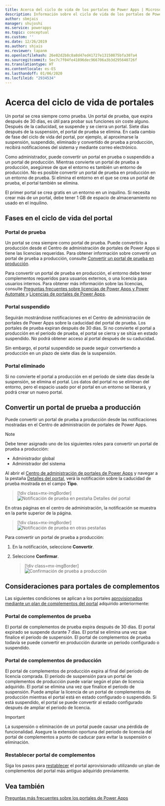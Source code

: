 ```yaml
---
title: Acerca del ciclo de vida de los portales de Power Apps | MicrosoftDocs
description: Información sobre el ciclo de vida de los portales de Power Apps y su conversión de prueba a producción.
author: sbmjais
manager: shujoshi
ms.service: powerapps
ms.topic: conceptual
ms.custom: ''
ms.date: 12/26/2019
ms.author: shjais
ms.reviewer: tapanm
ms.openlocfilehash: 26e02d2b8c8a8d47ed41727e13150875bfa307a4
ms.sourcegitcommit: 5ec7c7f04fe41896dec966706a3b3d295648726f
ms.translationtype: HT
ms.contentlocale: es-ES
ms.lasthandoff: 01/06/2020
ms.locfileid: "2934534"
---
```

# <a name="about-portal-lifecycle"></a>Acerca del ciclo de vida de portales

Un portal se crea siempre como prueba. Un portal de prueba, que expira después de 30 días, es útil para probar sus funciones sin coste alguno. Después de la caducidad, se suspende y se cierra un portal. Siete días después de la suspensión, el portal de prueba se elimina. En cada cambio de fase del ciclo de vida del portal, por ejemplo, al aproximarse la suspensión, suspendido, eliminado y convertido de prueba a producción, recibirá notificaciones del sistema y mediante correo electrónico.

Como administrador, puede convertir un portal en prueba o suspendido a un portal de producción. Mientras convierte un portal de prueba a producción, asegúrese de que el entorno es también un entorno de producción. No es posible convertir un portal de prueba en producción en un entorno de prueba. Si elimina el entorno en el que se crea un portal de prueba, el portal también se elimina.

El primer portal se crea gratis en un entorno en un inquilino. Si necesita crear más de un portal, debe tener 1 GB de espacio de almacenamiento no usado en el inquilino.

## <a name="stages-in-portal-lifecycle"></a>Fases en el ciclo de vida del portal

### <a name="trial-portal"></a>Portal de prueba

Un portal se crea siempre como portal de prueba. Puede convertirlo a producción desde el Centro de administración de portales de Power Apps si tiene las licencias requeridas. Para obtener información sobre convertir un portal de prueba a producción, consulte [Convertir un portal de prueba en producción](#convert-a-trial-portal-to-production).

Para convertir un portal de prueba en producción, el entorno debe tener complementos requeridos para usuarios externos, o una licencia para usuarios internos. Para obtener más información sobre las licencias, consulte [Preguntas frecuentes sobre licencias de Power Apps y Power Automate ](https://docs.microsoft.com/power-platform/admin/powerapps-flow-licensing-faq) y [Licencias de portales de Power Apps](https://docs.microsoft.com/power-platform/admin/powerapps-flow-licensing-faq#can-you-share-more-details-regarding-the-new-power-apps-portals-licensing).

### <a name="suspended-portal"></a>Portal suspendido

Seguirán mostrándose notificaciones en el Centro de administración de portales de Power Apps sobre la caducidad del portal de prueba. Los portales de prueba expiran después de 30 días. Si no convierte el portal a producción en el período de prueba, el portal se cierra y se sitúa en estado suspendido. No podrá obtener acceso al portal después de su caducidad.

Sin embargo, el portal suspendido se puede seguir convertiendo a producción en un plazo de siete días de la suspensión. 

### <a name="deleted-portal"></a>Portal eliminado

Si no convierte el portal a producción en el período de siete días desde la suspensión, se elimina el portal. Los datos del portal no se eliminan del entorno, pero el espacio usado por el portal en un entorno se liberará, y podrá crear un nuevo portal.

## <a name="convert-a-trial-portal-to-production"></a>Convertir un portal de prueba a producción

Puede convertir un portal de prueba a producción desde las notificaciones mostradas en el Centro de administración de portales de Power Apps.

> [!NOTE]
> Debe tener asignado uno de los siguientes roles para convertir un portal de prueba a producción:
> - Administrador global
> - Administrador del sistema

Al abrir el [Centro de administración de portales de Power Apps](admin-overview.md) y navegar a la pestaña [Detalles del portal](portal-details.md), verá la notificación sobre la caducidad de prueba mostrada en el campo **Tipo**.

> [!div class=mx-imgBorder]
> ![Notificación de prueba en pestaña Detalles del portal](../media/admin-center-convert-notif.png "Notificación de prueba en pestaña Detalles del portal")

En otras páginas en el centro de administración, la notificación se muestra en la parte superior de la página.

> [!div class=mx-imgBorder]
> ![Notificación de prueba en otras pestañas](../media/admin-center-convert-notif-all.png "Notificación de prueba en otras pestañas")

Para convertir un portal de prueba a producción:

1.  En la notificación, seleccione **Convertir**.

2.  Seleccione **Confirmar**.

    > [!div class=mx-imgBorder]
    > ![Confirmación de prueba a producción](../media/trial-to-prod-confirm.png "Confirmación de prueba a producción")

## <a name="considerations-for-add-on-portals"></a>Consideraciones para portales de complementos

Las siguientes condiciones se aplican a los portales [aprovisionados mediante un plan de complementos del portal](../provision-portal-add-on.md) adquirido anteriormente:

### <a name="trial-add-on-portal"></a>Portal de complementos de prueba

El portal de complementos de prueba expira después de 30 días. El portal expirado se suspende durante 7 días. El portal se elimina una vez que finalice el periodo de suspensión. El portal de complementos de prueba todavía se puede convertir en producción durante un periodo configurado o suspendido.

### <a name="production-add-on-portal"></a>Portal de complementos de producción

El portal de complementos de producción expira al final del periodo de licencia comprada. El período de suspensión para un portal de complementos de producción puede variar según el plan de licencia adquirido. El portal se elimina una vez que finalice el periodo de suspensión. Puede ampliar la licencia de un portal de complementos de producción mientras el portal está en estado configurado o suspendido. Si está suspendido, el portal se puede convertir al estado configurado después de ampliar el periodo de licencia.

> [!IMPORTANT]
> La suspensión o eliminación de un portal puede causar una pérdida de funcionalidad. Asegure la extensión oportuna del periodo de licencia del portal de complementos a punto de caducar para evitar la suspensión o eliminación.

### <a name="reset-add-on-portal"></a>Restablecer portal de complementos

Siga los pasos para [restablecer](reset-portal.md) el portal aprovisionado utilizando un plan de complementos del portal más antiguo adquirido previamente.

## <a name="see-also"></a>Vea también

[Preguntas más frecuentes sobre los portales de Power Apps](../faq.md)
